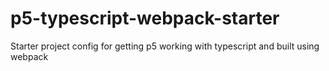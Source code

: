 # p5-typescript-webpack-starter
Starter project config for getting p5 working with typescript and built using webpack
